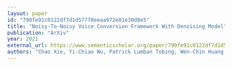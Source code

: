 ```yaml
---
layout: paper
id: "790fe91c0122df7d1d57770eeaa972e81e30d8e5"
title: "Noisy-To-Noisy Voice Conversion Framework With Denoising Model"
publication: "ArXiv"
year: 2021
external_url: https://www.semanticscholar.org/paper/790fe91c0122df7d1d57770eeaa972e81e30d8e5
authors: "Chao Xie, Yi-Chiao Wu, Patrick Lumban Tobing, Wen-Chin Huang, Tomoki Toda"
---
```

